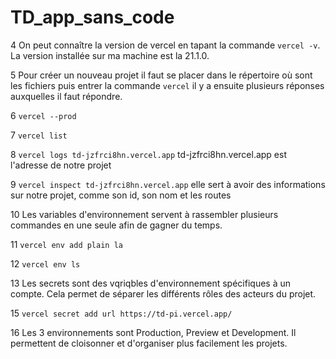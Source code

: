 # TD_app_sans_code

4 On peut connaître la version de vercel en tapant la commande `vercel -v`. La version installée sur ma machine est la 21.1.0.

5 Pour créer un nouveau projet il faut se placer dans le répertoire où sont les fichiers puis entrer la commande `vercel` il y a ensuite plusieurs réponses auxquelles il faut répondre.

6 `vercel --prod`

7 `vercel list`

8 `vercel logs td-jzfrci8hn.vercel.app` td-jzfrci8hn.vercel.app est l'adresse de notre projet

9 `vercel inspect td-jzfrci8hn.vercel.app` elle sert à avoir des informations sur notre projet, comme son id, son nom et les routes 

10 Les variables d'environnement servent à rassembler plusieurs commandes en une seule afin de gagner du temps.

11 `vercel env add plain la`

12 `vercel env ls`

13 Les secrets sont des vqriqbles d'environnement spécifiques à un compte. Cela permet de séparer les différents rôles des acteurs du projet.

15 `vercel secret add url https://td-pi.vercel.app/`

16 Les 3 environnements sont Production, Preview et Development. Il permettent de cloisonner et d'organiser plus facilement les projets.



